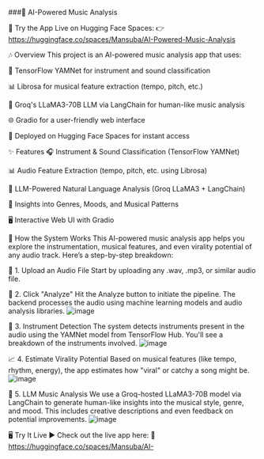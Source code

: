 ###🎵 AI-Powered Music Analysis

🔗 Try the App Live on Hugging Face Spaces:
👉 https://huggingface.co/spaces/Mansuba/AI-Powered-Music-Analysis

🎶 Overview
This project is an AI-powered music analysis app that uses:

🎵 TensorFlow YAMNet for instrument and sound classification

📊 Librosa for musical feature extraction (tempo, pitch, etc.)

🧠 Groq's LLaMA3-70B LLM via LangChain for human-like music analysis

🌐 Gradio for a user-friendly web interface

🚀 Deployed on Hugging Face Spaces for instant access

✨ Features
🎧 Instrument & Sound Classification (TensorFlow YAMNet)

📊 Audio Feature Extraction (tempo, pitch, etc. using Librosa)

🧠 LLM-Powered Natural Language Analysis (Groq LLaMA3 + LangChain)

🤖 Insights into Genres, Moods, and Musical Patterns

🖥️ Interactive Web UI with Gradio



🚀 How the System Works
This AI-powered music analysis app helps you explore the instrumentation, musical features, and even virality potential of any audio track. Here’s a step-by-step breakdown:

🎵 1. Upload an Audio File
Start by uploading any .wav, .mp3, or similar audio file.


🧠 2. Click "Analyze"
Hit the Analyze button to initiate the pipeline. The backend processes the audio using machine learning models and audio analysis libraries.
![image](https://github.com/user-attachments/assets/982f22d0-acac-4d46-ba0a-034a68c10de9)



🎸 3. Instrument Detection
The system detects instruments present in the audio using the YAMNet model from TensorFlow Hub. You'll see a breakdown of the instruments involved.
![image](https://github.com/user-attachments/assets/f02be384-50f4-41b7-a5f7-589294b05446)



📈 4. Estimate Virality Potential
Based on musical features (like tempo, rhythm, energy), the app estimates how "viral" or catchy a song might be.
![image](https://github.com/user-attachments/assets/1b744f7f-4026-4ea5-864b-3f5e6936c80f)


🧠 5. LLM Music Analysis
We use a Groq-hosted LLaMA3-70B model via LangChain to generate human-like insights into the musical style, genre, and mood. This includes creative descriptions and even feedback on potential improvements.
![image](https://github.com/user-attachments/assets/040f9e1f-5861-4fe7-a4d7-18785443629f)



🖥️ Try It Live
▶️ Check out the live app here:
🔗 https://huggingface.co/spaces/Mansuba/AI-


